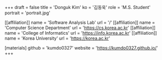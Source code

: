+++
draft = false
title = 'Donguk Kim'
ko = '김동욱'
role = 'M.S. Student'
portrait = 'portrait.jpg'

[[affiliation]]
name = 'Software Analysis Lab'
url = '/'
[[affiliation]]
name = 'Computer Science Department'
url = 'https://cs.korea.ac.kr'
[[affiliation]]
name = 'College of Informatics'
url = 'https://info.korea.ac.kr'
[[affiliation]]
name = 'Korea University'
url = 'https://korea.ac.kr'

[materials]
github = 'kumdo0327'
website = 'https://kumdo0327.github.io/'
+++
